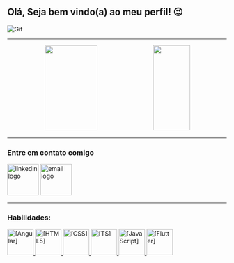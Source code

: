 ## Olá, Seja bem vindo(a) ao meu perfil! 😉

![Gif](https://user-images.githubusercontent.com/74038190/225813708-98b745f2-7d22-48cf-9150-083f1b00d6c9.gif)


-------------------------------

<div align="center">  
  
  <img width="49%" height="195px" src="https://github-readme-stats.vercel.app/api?username=tiagocostacampos&show_icons=true&count_private=true&title_color=80F7D4&icon_color=9d00ff&text_color=c9d1d9&bg_color=0d1117&border_color=fff0" /> 
  
  <img width="41%" height="195px" src="https://github-readme-stats.vercel.app/api/top-langs/?username=tiagocostacampos&layout=compact&title_color=80F7D4&text_color=fff&bg_color=0d1117&border_color=fff0" />
  
</div>

------------------------

### Entre em contato comigo

<a href="https://www.linkedin.com/in/tiago-campos-6b533a79/" ><img src="https://img.icons8.com/?size=100&id=108812&format=png&color=000000" height="72" alt="linkedin logo" style="display: inline-block;" /></a>
<a href="tiagocostac@gmail.com" ><img src="https://img.icons8.com/?size=100&id=109463&format=png&color=000000" height="72" alt="email logo" style="display: inline-block;" /></a>


------------------

### Habilidades:

<div align="left">
  <a href="[Link]">
    <img alt="[Angular]" height="60" width="60" src="https://raw.githubusercontent.com/marwin1991/profile-technology-icons/refs/heads/main/icons/angular.png"> 
  </a>
  <a href="[Link]">
    <img alt="[HTML5]" height="60" width="60" src="https://raw.githubusercontent.com/marwin1991/profile-technology-icons/refs/heads/main/icons/html.png"> 
  </a>
  <a href="[Link]">
    <img alt="[CSS]" height="60" width="60" src="https://raw.githubusercontent.com/marwin1991/profile-technology-icons/refs/heads/main/icons/css.png"> 
  </a>
  <a href="[Link]">
    <img alt="[TS]" height="60" width="60" src="https://raw.githubusercontent.com/marwin1991/profile-technology-icons/refs/heads/main/icons/typescript.png"> 
  </a>
  <a href="[Link]">
    <img alt="[JavaScript]" height="60" width="60" src="https://raw.githubusercontent.com/marwin1991/profile-technology-icons/refs/heads/main/icons/javascript.png"> 
  </a>
  <a href="[Link]">
    <img alt="[Flutter]" height="60" width="60" src="https://raw.githubusercontent.com/marwin1991/profile-technology-icons/refs/heads/main/icons/flutter.png"> 
  </a>
</div>





<!--
**tiagocostacampos/tiagocostacampos** is a ✨ _special_ ✨ repository because its `README.md` (this file) appears on your GitHub profile.

Here are some ideas to get you started:

- 🔭 I’m currently working on ...
- 🌱 I’m currently learning ...
- 👯 I’m looking to collaborate on ...
- 🤔 I’m looking for help with ...
- 💬 Ask me about ...
- 📫 How to reach me: ...
- 😄 Pronouns: ...
- ⚡ Fun fact: ...
-->
